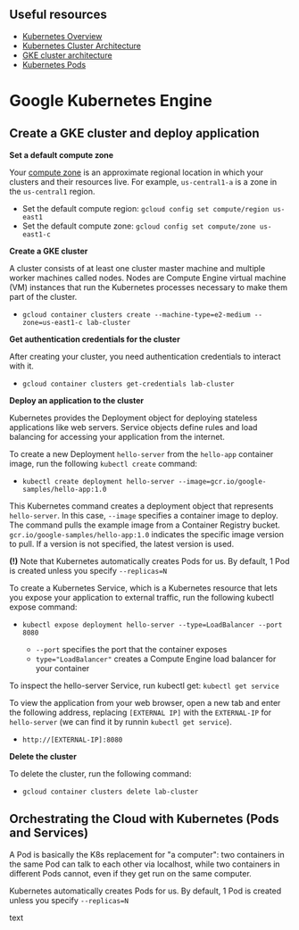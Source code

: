 ## Useful resources

* [Kubernetes Overview](https://kubernetes.io/docs/concepts/overview/)
* [Kubernetes Cluster Architecture](https://kubernetes.io/docs/concepts/architecture/)
* [GKE cluster architecture](https://cloud.google.com/kubernetes-engine/docs/concepts/cluster-architecture)
* [Kubernetes Pods](https://kubernetes.io/docs/concepts/workloads/pods/)

# Google Kubernetes Engine 

## Create a GKE cluster and deploy application

**Set a default compute zone**

Your [compute zone](https://cloud.google.com/compute/docs/regions-zones/#available) is an approximate regional location in which your clusters and their resources live. For example, `us-central1-a` is a zone in the `us-central1` region.

* Set the default compute region: `gcloud config set compute/region us-east1`
* Set the default compute zone: `gcloud config set compute/zone us-east1-c`

**Create a GKE cluster**

A cluster consists of at least one cluster master machine and multiple worker machines called nodes. Nodes are Compute Engine virtual machine (VM) instances that run the Kubernetes processes necessary to make them part of the cluster.

* `gcloud container clusters create --machine-type=e2-medium --zone=us-east1-c lab-cluster`

**Get authentication credentials for the cluster**

After creating your cluster, you need authentication credentials to interact with it.

* `gcloud container clusters get-credentials lab-cluster`

**Deploy an application to the cluster**

Kubernetes provides the Deployment object for deploying stateless applications like web servers. Service objects define rules and load balancing for accessing your application from the internet.

To create a new Deployment `hello-server` from the `hello-app` container image, run the following `kubectl create` command:

* `kubectl create deployment hello-server --image=gcr.io/google-samples/hello-app:1.0`

This Kubernetes command creates a deployment object that represents `hello-server`. In this case, `--image` specifies a container image to deploy. The command pulls the example image from a Container Registry bucket. `gcr.io/google-samples/hello-app:1.0` indicates the specific image version to pull. If a version is not specified, the latest version is used.

**(!)** Note that Kubernetes automatically creates Pods for us. By default, 1 Pod is created unless you specify `--replicas=N`

To create a Kubernetes Service, which is a Kubernetes resource that lets you expose your application to external traffic, run the following kubectl expose command:

* `kubectl expose deployment hello-server --type=LoadBalancer --port 8080`

  * `--port` specifies the port that the container exposes
  * `type="LoadBalancer"` creates a Compute Engine load balancer for your container

To inspect the hello-server Service, run kubectl get: `kubectl get service`

To view the application from your web browser, open a new tab and enter the following address, replacing `[EXTERNAL IP]` with the `EXTERNAL-IP` for `hello-server` (we can find it by runnin `kubectl get service`).

* `http://[EXTERNAL-IP]:8080`

**Delete the cluster**

To delete the cluster, run the following command:

* `gcloud container clusters delete lab-cluster`

## Orchestrating the Cloud with Kubernetes (Pods and Services)

A Pod is basically the K8s replacement for "a computer": two containers in the same Pod can talk to each other via localhost, while two containers in different Pods cannot, even if they get run on the same computer.

Kubernetes automatically creates Pods for us. By default, 1 Pod is created unless you specify `--replicas=N`



text




